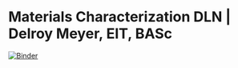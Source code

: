 # Materials Characterization DLN | Delroy Meyer, EIT, BASc


[![Binder](https://mybinder.org/badge_logo.svg)](https://www.nbinteract.com/tutorial/tutorial_github_setup.html)
